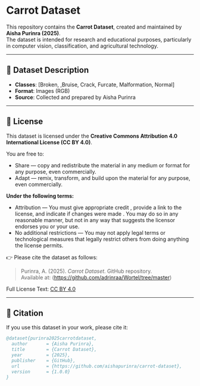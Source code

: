 # Carrot Dataset

This repository contains the **Carrot Dataset**, created and maintained by **Aisha Purinra (2025)**.  
The dataset is intended for research and educational purposes, particularly in computer vision, classification, and agricultural technology.

---

## 📂 Dataset Description
- **Classes**: [Broken, ,Bruise, Crack, Furcate, Malformation, Normal]  
- **Format**: Images (RGB)  
- **Source**: Collected and prepared by Aisha Purinra 

---

## 📜 License
This dataset is licensed under the **Creative Commons Attribution 4.0 International License (CC BY 4.0)**.  

You are free to:
- Share — copy and redistribute the material in any medium or format for any purpose, even commercially.  
- Adapt — remix, transform, and build upon the material for any purpose, even commercially.  

**Under the following terms:**
- Attribution — You must give appropriate credit , provide a link to the license, and indicate if changes were made . You may do so in any reasonable manner, but not in any way that suggests the licensor endorses you or your use.
- No additional restrictions — You may not apply legal terms or technological measures that legally restrict others from doing anything the license permits.  

👉 Please cite the dataset as follows:  

> Purinra, A. (2025). *Carrot Dataset*. GitHub repository.  
> Available at: (https://github.com/adrinraa/Wortel/tree/master)

Full License Text: [CC BY 4.0](https://creativecommons.org/licenses/by/4.0/)

---

## 📖 Citation
If you use this dataset in your work, please cite it:  

```bibtex
@dataset{purinra2025carrotdataset,
  author       = {Aisha Purinra},
  title        = {Carrot Dataset},
  year         = {2025},
  publisher    = {GitHub},
  url          = {https://github.com/aishapurinra/carrot-dataset},
  version      = {1.0.0}
}

